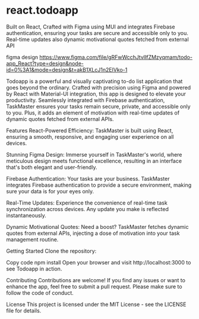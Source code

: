 # react.todoapp
Built on React, Crafted with Figma using MUI and integrates Firebase authentication, ensuring your tasks are secure and accessible only to you. Real-time updates also dynamic motivational quotes fetched from external API

figma design
https://www.figma.com/file/gRFwWcchJtvlIfZMzyqmam/todo-app_React?type=design&node-id=0%3A1&mode=design&t=akB1XLcJ1n2ElVko-1

Todoapp is a powerful and visually captivating to-do list application that goes beyond the ordinary. Crafted with precision using Figma and powered by React with Material-UI integration, this app is designed to elevate your productivity. Seamlessly integrated with Firebase authentication, TaskMaster ensures your tasks remain secure, private, and accessible only to you. Plus, it adds an element of motivation with real-time updates of dynamic quotes fetched from external APIs.

Features
React-Powered Efficiency: TaskMaster is built using React, ensuring a smooth, responsive, and engaging user experience on all devices.

Stunning Figma Design: Immerse yourself in TaskMaster's world, where meticulous design meets functional excellence, resulting in an interface that's both elegant and user-friendly.

Firebase Authentication: Your tasks are your business. TaskMaster integrates Firebase authentication to provide a secure environment, making sure your data is for your eyes only.

Real-Time Updates: Experience the convenience of real-time task synchronization across devices. Any update you make is reflected instantaneously.

Dynamic Motivational Quotes: Need a boost? TaskMaster fetches dynamic quotes from external APIs, injecting a dose of motivation into your task management routine.

Getting Started
Clone the repository:

Copy code
npm install
Open your browser and visit http://localhost:3000 to see Todoapp in action.

Contributing
Contributions are welcome! If you find any issues or want to enhance the app, feel free to submit a pull request. Please make sure to follow the code of conduct.

License
This project is licensed under the MIT License - see the LICENSE file for details.

